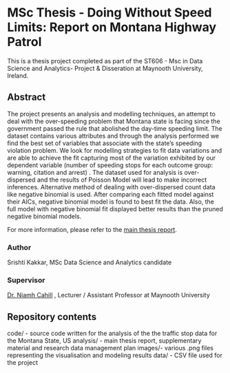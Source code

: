 # MSc Thesis - Doing Without Speed Limits: Report on Montana Highway Patrol

This is a thesis project completed as part of the ST606 - Msc in Data Science and Analytics- Project & Disseration at Maynooth University, Ireland.

## Abstract 

The project presents an analysis and modelling techniques, an attempt to deal with the over-speeding problem that Montana state is facing since the government passed the rule that abolished the day-time speeding limit. The dataset contains various attributes and through the analysis performed we find the best set of variables that associate with the state’s speeding violation problem. We look for modelling strategies to fit data variations and are able to achieve the fit capturing most of the variation exhibited by our dependent variable (number of speeding stops for each outcome group: warning, citation and arrest) . The dataset used for analysis is over-dispersed and the results of Poisson Model will lead to make incorrect inferences. Alternative method of dealing with over-dispersed count data like negative binomial is used. After comparing each fitted model against their AICs, negative binomial model is found to best fit the data. Also, the full model with negative binomial fit displayed better results than the pruned negative binomial models.

 For more information, please refer to the [main thesis report](https://github.com/srishtikakkar/Stanford-Open-Policing--Montana/blob/master/Report/DoingWithoutSpeedLimits.pdf).

### Author
Srishti Kakkar, MSc Data Science and Analytics candidate

### Supervisor
[Dr. Niamh Cahill](https://www.maynoothuniversity.ie/people/niamh-cahill) , Lecturer / Assistant Professor at Maynooth University

## Repository contents
code/ - source code written for the analysis of the the traffic stop data for the Montana State, US
analysis/ - main thesis report, supplementary material and research data management plan
images/- various .png files representing the visualisation and modeling results
data/ - CSV file used for the project
